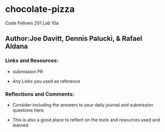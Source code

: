 # chocolate-pizza

Code Fellows 201 Lab 10a

## Author:Joe Davitt, Dennis Palucki, & Rafael Aldana

### Links and Resources:

- submission PR

- Any Links you used as reference

### Reflections and Comments:

- Consider including the answers to your daily journal and submission questions here.

- This is also a good place to reflect on the tools and resources used and learned